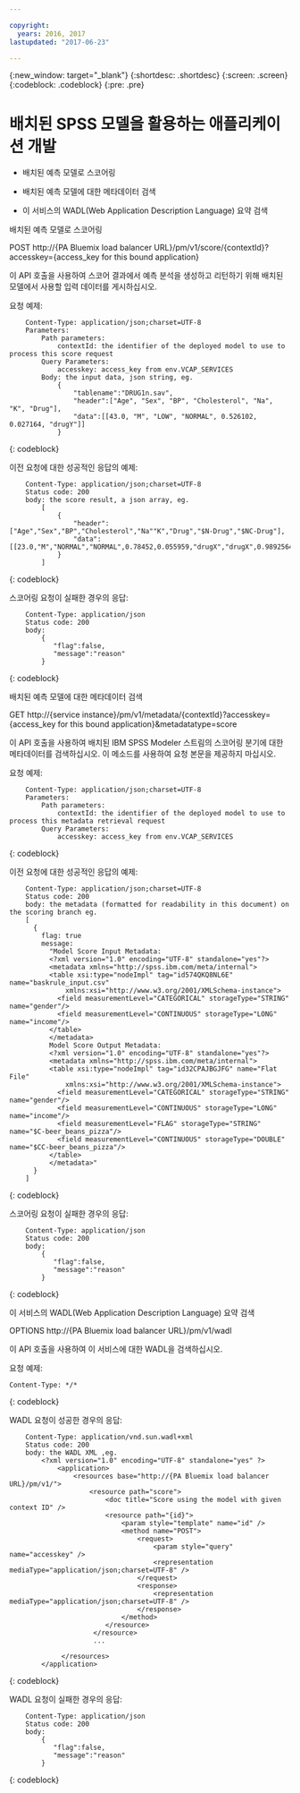 ```yaml
---

copyright:
  years: 2016, 2017
lastupdated: "2017-06-23"

---
```


{:new_window: target="_blank"}
{:shortdesc: .shortdesc}
{:screen: .screen}
{:codeblock: .codeblock}
{:pre: .pre}

# 배치된 SPSS 모델을 활용하는 애플리케이션 개발


*  배치된 예측 모델로 스코어링

*  배치된 예측 모델에 대한 메타데이터 검색

*  이 서비스의 WADL(Web Application Description Language) 요약 검색

배치된 예측 모델로 스코어링

POST http://{PA Bluemix load balancer
URL}/pm/v1/score/{contextId}?accesskey={access_key for this bound
application}

이 API 호출을 사용하여 스코어 결과에서 예측 분석을 생성하고 리턴하기 위해 배치된 모델에서 사용할 입력 데이터를 게시하십시오.


요청 예제: 

```
    Content-Type: application/json;charset=UTF-8
    Parameters:
        Path parameters:
            contextId: the identifier of the deployed model to use to process this score request
        Query Parameters:
            accesskey: access_key from env.VCAP_SERVICES
        Body: the input data, json string, eg.
            {
                "tablename":"DRUG1n.sav", 
                "header":["Age", "Sex", "BP", "Cholesterol", "Na", "K", "Drug"], 
                "data":[[43.0, "M", "LOW", "NORMAL", 0.526102, 0.027164, "drugY"]]
            }   
```
{: codeblock}

이전 요청에 대한 성공적인 응답의 예제:

```
    Content-Type: application/json;charset=UTF-8
    Status code: 200
    body: the score result, a json array, eg.
        [
            {
                "header":["Age","Sex","BP","Cholesterol","Na""K","Drug","$N-Drug","$NC-Drug"], 
                "data":[[23.0,"M","NORMAL","NORMAL",0.78452,0.055959,"drugX","drugX",0.9892564426956728]]
            }
        ]
```
{: codeblock}

스코어링 요청이 실패한 경우의 응답:

```
    Content-Type: application/json
    Status code: 200
    body:
        {
           "flag":false, 
           "message":"reason"
        }
```
{: codeblock}

배치된 예측 모델에 대한 메타데이터 검색

GET http://{service
instance}/pm/v1/metadata/{contextId}?accesskey={access_key for
this bound application}&metadatatype=score

이 API 호출을 사용하여 배치된 IBM SPSS Modeler 스트림의 스코어링 분기에 대한 메타데이터를
검색하십시오. 이 메소드를 사용하여 요청 본문을 제공하지 마십시오. 

요청 예제: 

```
    Content-Type: application/json;charset=UTF-8
    Parameters:
        Path parameters:
            contextId: the identifier of the deployed model to use to process this metadata retrieval request
        Query Parameters:
            accesskey: access_key from env.VCAP_SERVICES
```
{: codeblock}

이전 요청에 대한 성공적인 응답의 예제:

```
    Content-Type: application/json;charset=UTF-8
    Status code: 200
    body: the metadata (formatted for readability in this document) on the scoring branch eg.
    [
      {
        flag: true
        message:
          "Model Score Input Metadata:
          <?xml version="1.0" encoding="UTF-8" standalone="yes"?>
          <metadata xmlns="http://spss.ibm.com/meta/internal">
          <table xsi:type="nodeImpl" tag="id574QKQ8NL6E" name="baskrule_input.csv" 
              xmlns:xsi="http://www.w3.org/2001/XMLSchema-instance">
            <field measurementLevel="CATEGORICAL" storageType="STRING" name="gender"/>
            <field measurementLevel="CONTINUOUS" storageType="LONG" name="income"/>
          </table>
          </metadata>
          Model Score Output Metadata:
          <?xml version="1.0" encoding="UTF-8" standalone="yes"?>
          <metadata xmlns="http://spss.ibm.com/meta/internal">
          <table xsi:type="nodeImpl" tag="id32CPAJBGJFG" name="Flat File" 
              xmlns:xsi="http://www.w3.org/2001/XMLSchema-instance">
            <field measurementLevel="CATEGORICAL" storageType="STRING" name="gender"/>
            <field measurementLevel="CONTINUOUS" storageType="LONG" name="income"/>
            <field measurementLevel="FLAG" storageType="STRING" name="$C-beer_beans_pizza"/>
            <field measurementLevel="CONTINUOUS" storageType="DOUBLE" name="$CC-beer_beans_pizza"/>
          </table>
          </metadata>"
      }
    ]
```
{: codeblock}

스코어링 요청이 실패한 경우의 응답:

```
    Content-Type: application/json
    Status code: 200
    body:
        {
           "flag":false,
           "message":"reason"
        }
```
{: codeblock}

이 서비스의 WADL(Web Application Description Language) 요약 검색

OPTIONS http://{PA Bluemix load balancer URL}/pm/v1/wadl

이 API 호출을 사용하여 이 서비스에 대한 WADL을 검색하십시오. 

요청 예제: 

```
Content-Type: */*
```
{: codeblock}

WADL 요청이 성공한 경우의 응답:

```
    Content-Type: application/vnd.sun.wadl+xml
    Status code: 200
    body: the WADL XML ,eg.
        <?xml version="1.0" encoding="UTF-8" standalone="yes" ?>
            <application>
                <resources base="http://{PA Bluemix load balancer URL}/pm/v1/">
                    <resource path="score">
                        <doc title="Score using the model with given context ID" />
                        <resource path="{id}">
                            <param style="template" name="id" />
                            <method name="POST">
                                <request>
                                    <param style="query" name="accesskey" />
                                    <representation mediaType="application/json;charset=UTF-8" />
                                </request>
                                <response>
                                    <representation mediaType="application/json;charset=UTF-8" />
                                </response>
                            </method>
                        </resource>
                     </resource>
                     ...

             </resources>
        </application>
```
{: codeblock}

WADL 요청이 실패한 경우의 응답:

```
    Content-Type: application/json
    Status code: 200
    body:
        {
           "flag":false, 
           "message":"reason"
        } 
```
{: codeblock}
